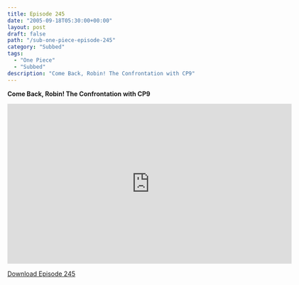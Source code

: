 ```yaml
---
title: Episode 245
date: "2005-09-18T05:30:00+00:00"
layout: post
draft: false
path: "/sub-one-piece-episode-245"
category: "Subbed"
tags:
  - "One Piece"
  - "Subbed"
description: "Come Back, Robin! The Confrontation with CP9"
---
```


**Come Back, Robin! The Confrontation with CP9**

<iframe width="640" height="360" src="https://www.rapidvideo.com/e/FXQH5IENRB" frameborder="0" marginwidth=0 marginheight=0 scrolling=no allowfullscreen></iframe>

<a href="http://ouo.io/qs/eCodkFEQ?s=https://rapidvid.to/d/https://www.rapidvideo.com/e/FXQH5IENRB">Download Episode 245</a>
